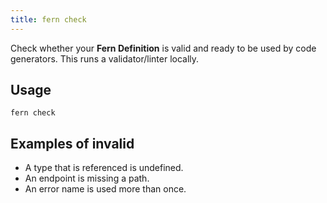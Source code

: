 ```yaml
---
title: fern check
---
```


Check whether your **Fern Definition** is valid and ready to be used by code generators. This runs a validator/linter locally.

## Usage

<!-- markdownlint-disable MD040 -->

```
fern check
```

## Examples of invalid

- A type that is referenced is undefined.
- An endpoint is missing a path.
- An error name is used more than once.
